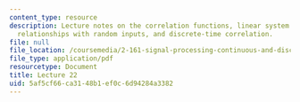 ```yaml
---
content_type: resource
description: Lecture notes on the correlation functions, linear system input/output
  relationships with random inputs, and discrete-time correlation.
file: null
file_location: /coursemedia/2-161-signal-processing-continuous-and-discrete-fall-2008/5af5cf66ca3148b1ef0c6d94284a3382_lecture_22.pdf
file_type: application/pdf
resourcetype: Document
title: Lecture 22
uid: 5af5cf66-ca31-48b1-ef0c-6d94284a3382
---
```

